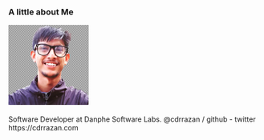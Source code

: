 ---
---

### A little about Me
<img src= "images/author.png" height="160px" width="160px" alt="Rajan Bhattarai"/>
<br>
<br>
	Software Developer at Danphe Software Labs.
	@cdrrazan / github - twitter <br>
	https://cdrrazan.com

